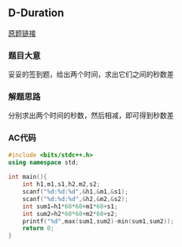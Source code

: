 ## D-Duration
[原题链接][题目]
### 题目大意
妥妥的签到题，给出两个时间，求出它们之间的秒数差

### 解题思路
分别求出两个时间的秒数，然后相减，即可得到秒数差


### AC代码
```cpp
#include <bits/stdc++.h>
using namespace std;
 
int main(){
    int h1,m1,s1,h2,m2,s2;
    scanf("%d:%d:%d",&h1,&m1,&s1);
    scanf("%d:%d:%d",&h2,&m2,&s2);
    int sum1=h1*60*60+m1*60+s1;
    int sum2=h2*60*60+m2*60+s2;
    printf("%d",max(sum1,sum2)-min(sum1,sum2));
    return 0;
}
```

[题目]:https://ac.nowcoder.com/acm/contest/5667/D
